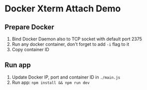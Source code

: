 # Docker Xterm Attach Demo

## Prepare Docker
1. Bind Docker Daemon also to TCP socket with default port 2375
2. Run any docker container, don't forget to add `-i` flag to it
3. Copy container ID

## Run app
1. Update Docker IP, port and container ID in `./main.js`
2. Run app: `npm install && npm run dev`